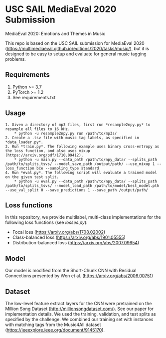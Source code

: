 # USC SAIL MediaEval 2020 Submission
MediaEval 2020: Emotions and Themes in Music


This repo is based on the USC SAIL submission for MediaEval 2020 (https://multimediaeval.github.io/editions/2020/tasks/music/), but it is designed to be easy to setup and evaluate for general music tagging problems. 

## Requirements

1. Python >= 3.7
2. PyTorch >= 1.2
3. See requirements.txt

## Usage

	1. Given a directory of mp3 files, first run *resample2npy.py* to resample all files to 16 kHz.
		* python -u resample2npy.py run /path/to/mp3s/
	2. Create a .tsv file with music tag labels, as specified in *data_loader.py*. 
	3. Run *train.py*. The following example uses binary cross-entropy as the loss function, and also uses mixup (https://arxiv.org/pdf/1710.09412).
		* python -u main.py --data_path /path/to/npy_data/ --splits_path /path/to/splits_tsvs/ --model_save_path /output/path/ --use_mixup 1 --loss_function bce --sampling_type standard 
	4. Run *eval.py*. The following script will evaluate a trained model on the given test split.
		* python -u eval.py --data_path /path/to/npy_data/ --splits_path /path/to/splits_tsvs/ --model_load_path /path/to/model/best_model.pth --use_val_split 0 --save_predictions 1 --save_path /output/path/

## Loss functions

In this repository, we provide multilabel, multi-class implementations for the following loss functions (see *losses.py*):

- Focal loss (https://arxiv.org/abs/1708.02002)
- Class-balanced loss (https://arxiv.org/abs/1901.05555)
- Distribution-balanced loss (https://arxiv.org/abs/2007.09654)

## Model

Our model is modified from the Short-Chunk CNN with Residual Connections presented by Won et al. (https://arxiv.org/abs/2006.00751)

## Dataset

The low-level feature extract layers for the CNN were pretrained on the Million Song Dataset (http://millionsongdataset.com/). See our paper for implementation details.
We used the training, validation, and test splits as specified by the challenge. We combined our training set with instances with matching tags from the Music4All dataset (https://ieeexplore.ieee.org/document/9145170).
